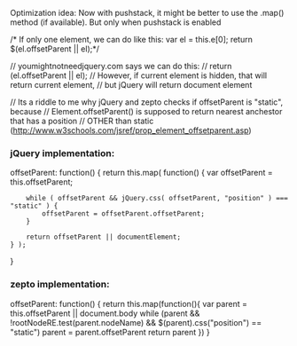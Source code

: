 Optimization idea:
Now with pushstack, it might be better to use the .map() method (if available).
But only when pushstack is enabled

  
/* If only one element, we can do like this:
var el = this.e[0];
return $(el.offsetParent || el);*/


// youmightnotneedjquery.com says we can do this:
// return (el.offsetParent || el);
// However, if current element is hidden, that will return current element,
// but jQuery will return document element

// Its a riddle to me why jQuery and zepto checks if offsetParent is "static", because
// Element.offsetParent() is supposed to return nearest anchestor that has a position
// OTHER than static (http://www.w3schools.com/jsref/prop_element_offsetparent.asp)

 
### jQuery implementation:

offsetParent: function() {
	return this.map( function() {
		var offsetParent = this.offsetParent;

		while ( offsetParent && jQuery.css( offsetParent, "position" ) === "static" ) {
			offsetParent = offsetParent.offsetParent;
		}

		return offsetParent || documentElement;
	} );
}

###  zepto implementation:

offsetParent: function() {
  return this.map(function(){
    var parent = this.offsetParent || document.body
    while (parent && !rootNodeRE.test(parent.nodeName) && $(parent).css("position") == "static")
      parent = parent.offsetParent
    return parent
  })
}

